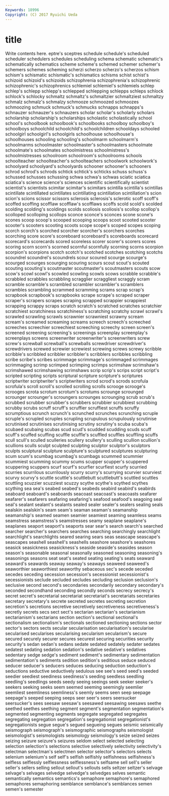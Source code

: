 ```yaml
---
Keywords: 18996 
Copyright: (C) 2017 Ryuichi Ueda
---
```


# title

Write contents here.
eptre's
sceptres schedule schedule's scheduled scheduler schedulers schedules scheduling schema schematic
schematic's schematically schematics scheme scheme's schemed schemer schemer's schemers schemes
scheming scherzi scherzo scherzo's scherzos schism schism's schismatic schismatic's schismatics
schisms schist schist's schizoid schizoid's schizoids schizophrenia schizophrenia's schizophrenic schizophrenic's
schizophrenics schlemiel schlemiel's schlemiels schlep schlep's schlepp schlepp's schlepped schlepping
schlepps schleps schlock schlock's schlocky schmaltz schmaltz's schmaltzier schmaltziest schmaltzy
schmalz schmalz's schmalzy schmooze schmoozed schmoozes schmoozing schmuck schmuck's schmucks
schnapps schnapps's schnauzer schnauzer's schnauzers scholar scholar's scholarly scholars scholarship
scholarship's scholarships scholastic scholastically school school's schoolbook schoolbook's schoolbooks schoolboy
schoolboy's schoolboys schoolchild schoolchild's schoolchildren schooldays schooled schoolgirl schoolgirl's schoolgirls
schoolhouse schoolhouse's schoolhouses schooling schooling's schoolmarm schoolmarm's schoolmarms schoolmaster schoolmaster's
schoolmasters schoolmate schoolmate's schoolmates schoolmistress schoolmistress's schoolmistresses schoolroom schoolroom's schoolrooms
schools schoolteacher schoolteacher's schoolteachers schoolwork schoolwork's schoolyard schoolyard's schoolyards schooner
schooner's schooners schrod schrod's schrods schtick schtick's schticks schuss schuss's
schussed schusses schussing schwa schwa's schwas sciatic sciatica sciatica's science
science's sciences scientific scientifically scientist scientist's scientists scimitar scimitar's scimitars
scintilla scintilla's scintillas scintillate scintillated scintillates scintillating scintillation scintillation's scion
scion's scions scissor scissors sclerosis sclerosis's sclerotic scoff scoff's scoffed
scoffing scofflaw scofflaw's scofflaws scoffs scold scold's scolded scolding scolding's
scoldings scolds scoliosis scoliosis's scollop scollop's scolloped scolloping scollops sconce
sconce's sconces scone scone's scones scoop scoop's scooped scooping scoops
scoot scooted scooter scooter's scooters scooting scoots scope scope's scoped
scopes scoping scorch scorch's scorched scorcher scorcher's scorchers scorches scorching
score score's scoreboard scoreboard's scoreboards scorecard scorecard's scorecards scored scoreless
scorer scorer's scorers scores scoring scorn scorn's scorned scornful scornfully
scorning scorns scorpion scorpion's scorpions scotch scotch's scotched scotches scotching
scotchs scoundrel scoundrel's scoundrels scour scoured scourge scourge's scourged scourges
scourging scouring scours scout scout's scouted scouting scouting's scoutmaster scoutmaster's
scoutmasters scouts scow scow's scowl scowl's scowled scowling scowls scows
scrabble scrabble's scrabbled scrabbles scrabbling scragglier scraggliest scraggly scram scramble
scramble's scrambled scrambler scrambler's scramblers scrambles scrambling scrammed scramming scrams
scrap scrap's scrapbook scrapbook's scrapbooks scrape scrape's scraped scraper scraper's
scrapers scrapes scraping scrapped scrappier scrappiest scrapping scrappy scraps scratch
scratch's scratched scratches scratchier scratchiest scratchiness scratchiness's scratching scratchy scrawl
scrawl's scrawled scrawling scrawls scrawnier scrawniest scrawny scream scream's screamed
screaming screams screech screech's screeched screeches screechier screechiest screeching screechy
screen screen's screened screening screening's screenings screenplay screenplay's screenplays screens
screenwriter screenwriter's screenwriters screw screw's screwball screwball's screwballs screwdriver screwdriver's
screwdrivers screwed screwier screwiest screwing screws screwy scribble scribble's scribbled
scribbler scribbler's scribblers scribbles scribbling scribe scribe's scribes scrimmage scrimmage's
scrimmaged scrimmages scrimmaging scrimp scrimped scrimping scrimps scrimshaw scrimshaw's scrimshawed
scrimshawing scrimshaws scrip scrip's scrips script script's scripted scripting scripts
scriptural scripture scripture's scriptures scriptwriter scriptwriter's scriptwriters scrod scrod's scrods
scrofula scrofula's scroll scroll's scrolled scrolling scrolls scrooge scrooge's scrooges
scrota scrotum scrotum's scrotums scrounge scrounged scrounger scrounger's scroungers scrounges
scrounging scrub scrub's scrubbed scrubber scrubber's scrubbers scrubbier scrubbiest scrubbing
scrubby scrubs scruff scruff's scruffier scruffiest scruffs scruffy scrumptious scrunch
scrunch's scrunched scrunches scrunching scruple scruple's scrupled scruples scrupling scrupulous
scrupulously scrutinise scrutinised scrutinises scrutinising scrutiny scrutiny's scuba scuba's scubaed
scubaing scubas scud scud's scudded scudding scuds scuff scuff's scuffed
scuffing scuffle scuffle's scuffled scuffles scuffling scuffs scull scull's sculled
sculleries scullery scullery's sculling scullion scullion's scullions sculls sculpt sculpted
sculpting sculptor sculptor's sculptors sculpts sculptural sculpture sculpture's sculptured sculptures
sculpturing scum scum's scumbag scumbag's scumbags scummed scummier scummiest scumming
scummy scums scupper scupper's scuppered scuppering scuppers scurf scurf's scurfier
scurfiest scurfy scurried scurries scurrilous scurrilously scurry scurry's scurrying scurvier
scurviest scurvy scurvy's scuttle scuttle's scuttlebutt scuttlebutt's scuttled scuttles scuttling
scuzzier scuzziest scuzzy scythe scythe's scythed scythes scything sea sea's
seabed seabed's seabeds seabird seabird's seabirds seaboard seaboard's seaboards seacoast
seacoast's seacoasts seafarer seafarer's seafarers seafaring seafaring's seafood seafood's seagoing
seal seal's sealant sealant's sealants sealed sealer sealer's sealers sealing
seals sealskin sealskin's seam seam's seaman seaman's seamanship seamanship's seamed
seamen seamier seamiest seaming seamless seams seamstress seamstress's seamstresses seamy
seaplane seaplane's seaplanes seaport seaport's seaports sear sear's search search's
searched searcher searcher's searchers searches searching searchingly searchlight searchlight's searchlights
seared searing sears seas seascape seascape's seascapes seashell seashell's seashells
seashore seashore's seashores seasick seasickness seasickness's seaside seaside's seasides season
season's seasonable seasonal seasonally seasoned seasoning seasoning's seasonings seasons seat
seat's seated seating seating's seats seaward seaward's seawards seaway seaway's
seaways seaweed seaweed's seaworthier seaworthiest seaworthy sebaceous sec's secede seceded
secedes seceding secession secession's secessionist secessionist's secessionists seclude secluded secludes
secluding seclusion seclusion's seclusive second second's secondaries secondarily secondary secondary's
seconded secondhand seconding secondly seconds secrecy secrecy's secret secret's secretarial
secretariat secretariat's secretariats secretaries secretary secretary's secrete secreted secretes secreting
secretion secretion's secretions secretive secretively secretiveness secretiveness's secretly secrets secs
sect sect's sectarian sectarian's sectarianism sectarianism's sectarians section section's sectional
sectional's sectionalism sectionalism's sectionals sectioned sectioning sections sector sector's sectors
sects secular secularisation secularisation's secularise secularised secularises secularising secularism secularism's
secure secured securely securer secures securest securing securities security security's
sedan sedan's sedans sedate sedated sedately sedater sedates sedatest sedating
sedation sedation's sedative sedative's sedatives sedentary sedge sedge's sediment sediment's
sedimentary sedimentation sedimentation's sediments sedition sedition's seditious seduce seduced seducer
seducer's seducers seduces seducing seduction seduction's seductions seductive seductively sedulous
see see's seed seed's seeded seedier seediest seediness seediness's seeding
seedless seedling seedling's seedlings seeds seedy seeing seeings seek seeker
seeker's seekers seeking seeks seem seemed seeming seemingly seemlier seemliest
seemliness seemliness's seemly seems seen seep seepage seepage's seeped seeping
seeps seer seer's seers seersucker seersucker's sees seesaw seesaw's seesawed
seesawing seesaws seethe seethed seethes seething segment segment's segmentation segmentation's
segmented segmenting segments segregate segregated segregates segregating segregation segregation's segregationist
segregationist's segregationists segue segue's segued segueing segues seismic seismically seismograph
seismograph's seismographic seismographs seismologist seismologist's seismologists seismology seismology's seize seized
seizes seizing seizure seizure's seizures seldom select selected selecting selection
selection's selections selective selectively selectivity selectivity's selectman selectman's selectmen selector
selector's selectors selects selenium selenium's self self's selfish selfishly selfishness
selfishness's selfless selflessly selflessness selflessness's selfsame sell sell's seller seller's
sellers selling sellout sellout's sellouts sells seltzer seltzer's selvage selvage's
selvages selvedge selvedge's selvedges selves semantic semantically semantics semantics's semaphore
semaphore's semaphored semaphores semaphoring semblance semblance's semblances semen semen's semester

